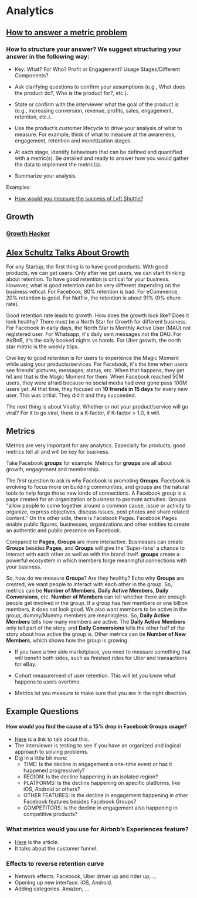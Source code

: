 Analytics
==========

## [How to answer a metric problem](https://medium.com/stellarpeers)

### **How to structure your answer? We suggest structuring your answer in the following way:**

  - Key: What? For Who? Profit or Engagement? Usage Stages/Different Components? 

  - Ask clarifying questions to confirm your assumptions (e.g., What does the product do?, Who is the product for?, etc.).

  - State or confirm with the interviewer what the goal of the product is (e.g., increasing conversion, revenue, profits, sales, engagement, retention, etc.).

  - Use the product’s customer lifecycle to drive your analysis of what to measure. For example, think of what to measure at the awareness, engagement, retention and monetization stages.

  - At each stage, identify behaviours that can be defined and quantified with a metric(s). Be detailed and ready to answer how you would gather the data to implement the metric(s).

  - Summarize your analysis.

Examples:

  - [How would you measure the success of Lyft Shuttle?](https://medium.com/stellarpeers/how-would-you-measure-the-success-of-lyft-shuttle-5326796fcb48)

## Growth

### [Growth Hacker](https://growthhackers.com/)

## [Alex Schultz Talks About Growth](https://www.youtube.com/watch?v=n_yHZ_vKjno)

For any Startup, the first thing is to have good products. With good products, we can get users. Only after we get users, we can start thinking about retention. To have good retention is critical for your business. However, what is good retention can be very different depending on the business vetical. For Facebook, 80% retention is bad. For eCommence, 20% retention is good. For Netflix, the retention is about 91% (9% churn rate).

Good retention rate leads to growth. How does the growth look like? Does it look healthy? There must be a North Star for Growth for different business. For Facebook in early days, the North Star is Monthly Active User (MAU) not registered user. For Whatsapp, it's daily sent messages not the DAU. For AirBnB, it's the daily booked nights vs hotels. For Uber growth, the north star metric is the weekly trips. 

One key to good retention is for users to experience the Magic Moment while using your products/services. For Facebook, it's the time when users see friends' pictures, messages, status, etc. When that happens, they get hit and that is the Magic Moment for them. When Facebook reached 50M users, they were afraid because no social media had ever gone pass 100M users yet. At that time, they focused on **10 friends in 15 days** for every new user. This was critial. They did it and they succeeded.

The next thing is about Virality. Whether or not your product/service will go viral? For it to go viral, there is a K-factor, if K-factor > 1.0, it will. 

## Metrics

Metrics are very important for any analytics. Especially for products, good metrics tell all and will be key for business. 

Take Facebook **groups** for example. Metrics for **groups** are all about growth, engagement and membership.

The first question to ask is why Facebook is promoting **Groups**. Facebook is evolving to focus more on building communities, and groups are the natural tools to help forge those new kinds of connections. A Facebook group is a page created for an organization or business to promote activities. Groups “allow people to come together around a common cause, issue or activity to organize, express objectives, discuss issues, post photos and share related content.” On the other side, there is Facebook Pages. Facebook Pages enable public figures, businesses, organizations and other entities to create an authentic and public presence on Facebook.

Compared to **Pages**, **Groups** are more interactive. Businesses can create **Groups** besides **Pages**, and **Groups** will give the 'Super-fans' a chance to interact with each other as well as with the brand itself. **groups** create a powerful ecosystem in which members forge meaningful connections with your business.

So, how do we measure **Groups**? Are they healthy? Echo why **Groups** are created, we want people to interact with each other in the group. So, metrics can be **Number of Members**, **Daily Active Members**, **Daily Conversions**, etc. **Number of Members** can tell whether there are enough people get involved in the group. If a group has few members or one billion members, it does not look good. We also want members to be active in the group, dummy/Mummy members are meaningless. So, **Daily Active Members** tells how many members are active. The **Daily Active Members** only tell part of the story, and **Daily Conversions** tells the other half of the story about how active the group is. Other metrics can be **Number of New Members**, which shows how the group is growing.

  - If you have a two side marketplace, you need to measure something that will benefit both sides, such as finished rides for Uber and transactions for eBay. 

  - Cohort measurement of user retention. This will let you know what happens to users overtime. 

  - Metrics let you measure to make sure that you are in the right direction.

## Example Questions

#### How would you find the cause of a 15% drop in Facebook Groups usage?

  - [Here](https://medium.com/stellarpeers/how-would-you-find-the-cause-of-a-15-drop-in-facebook-groups-usage-47a09de6ef30) is a link to talk about this.
  - The interviewer is testing to see if you have an organized and logical approach to solving problems.
  - Dig in a little bit more:
    - TIME: Is the decline in engagement a one-time event or has it happened progressively?
    - REGION: Is the decline happening in an isolated region?
    - PLATFORMS: Is the decline happening on specific platforms, like iOS, Android or others?
    - OTHER FEATURES: Is the decline in engagement happening in other Facebook features besides Facebook Groups?
    - COMPETITORS: Is the decline in engagement also happening in competitive products?

### What metrics would you use for Airbnb’s Experiences feature?
  - [Here](https://medium.com/stellarpeers/what-metrics-would-you-use-for-airbnbs-experiences-feature-9ca0b950ac08) is the article.
  - It talks about the customer funnel.

### Effects to reverse retention curve
  - Network effects. Facebook, Uber driver up and rider up, ...
  - Opening up new interface. iOS, Android.
  - Adding categories. Amazon, ...
